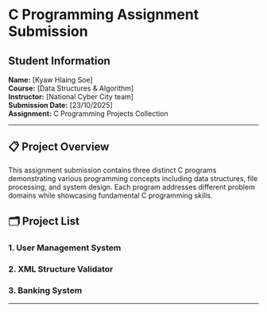 # C Programming Assignment Submission

## Student Information
**Name:** [Kyaw Hlaing Soe]  
**Course:** [Data Structures & Algorithm]  
**Instructor:** [National Cyber City team]  
**Submission Date:** [23/10/2025]  
**Assignment:** C Programming Projects Collection

---

## 📋 Project Overview

This assignment submission contains three distinct C programs demonstrating various programming concepts including data structures, file processing, and system design. Each program addresses different problem domains while showcasing fundamental C programming skills.

## 🗂️ Project List

### 1. User Management System
### 2. XML Structure Validator
### 3. Banking System

---

